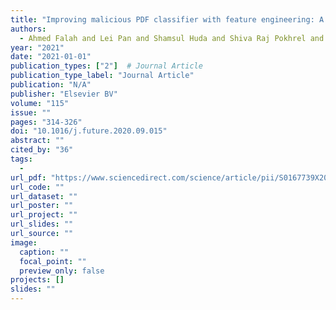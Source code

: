 ```yaml
---
title: "Improving malicious PDF classifier with feature engineering: A data-driven approach"
authors:
  - Ahmed Falah and Lei Pan and Shamsul Huda and Shiva Raj Pokhrel and Adnan Anwar
year: "2021"
date: "2021-01-01"
publication_types: ["2"]  # Journal Article
publication_type_label: "Journal Article"
publication: "N/A"
publisher: "Elsevier BV"
volume: "115"
issue: ""
pages: "314-326"
doi: "10.1016/j.future.2020.09.015"
abstract: ""
cited_by: "36"
tags:
  - 
url_pdf: "https://www.sciencedirect.com/science/article/pii/S0167739X20305082"
url_code: ""
url_dataset: ""
url_poster: ""
url_project: ""
url_slides: ""
url_source: ""
image:
  caption: ""
  focal_point: ""
  preview_only: false
projects: []
slides: ""
---
```


